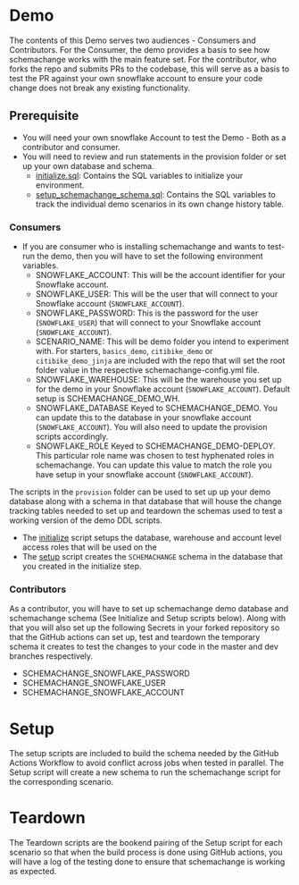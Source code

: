 # Demo

The contents of this Demo serves two audiences - Consumers and Contributors. For the Consumer, the demo provides a basis
to see how schemachange works with the main feature set. For the contributor, who forks the repo and submits PRs to the
codebase, this will serve as a basis to test the PR against your own snowflake account to ensure your code change does
not break any existing functionality.

## Prerequisite

- You will need your own snowflake Account to test the Demo - Both as a contributor and consumer.
- You will need to review and run statements in the provision folder or set up your own database and schema.
    - [initialize.sql](provision/initialize.sql): Contains the SQL variables to initialize your environment.
    - [setup_schemachange_schema.sql](provision/setup_schemachange_schema.sql): Contains the SQL variables to track the
      individual demo scenarios in its own change history table.

### Consumers

- If you are consumer who is installing schemachange and wants to test-run the demo, then you will have to set the
  following environment variables.
    - SNOWFLAKE_ACCOUNT: This will be the account identifier for your Snowflake account.
    - SNOWFLAKE_USER: This will be the user that will connect to your Snowflake account (`SNOWFLAKE_ACCOUNT`).
    - SNOWFLAKE_PASSWORD: This is the password for the user (`SNOWFLAKE_USER`) that will connect to your Snowflake
      account (`SNOWFLAKE_ACCOUNT`).
    - SCENARIO_NAME: This will be demo folder you intend to experiment with. For
      starters, `basics_demo`, `citibike_demo` or `citibike_demo_jinja` are included with the repo that will set the
      root folder value in the respective schemachange-config.yml file.
    - SNOWFLAKE_WAREHOUSE: This will be the warehouse you set up for the demo in your Snowflake
      account (`SNOWFLAKE_ACCOUNT`). Default setup is SCHEMACHANGE_DEMO_WH.
    - SNOWFLAKE_DATABASE Keyed to SCHEMACHANGE_DEMO. You can update this to the database in your snowflake account
      (`SNOWFLAKE_ACCOUNT`). You will also need to update the provision scripts accordingly.
    - SNOWFLAKE_ROLE Keyed to SCHEMACHANGE_DEMO-DEPLOY. This particular role name was chosen to test hyphenated roles
      in schemachange. You can update this value to match the role you have setup in your snowflake
      account (`SNOWFLAKE_ACCOUNT`).

The scripts in the `provision` folder can be used to set up up your demo database along with a schema in that database
that will house the change tracking tables needed to set up and teardown the schemas used to test a working version of
the demo DDL scripts.

- The [initialize](provision/initialize.sql) script setups the database, warehouse and account level access roles that
  will be used on the
- The [setup](provision/setup_schemachange_schema.sql) script creates the `SCHEMACHANGE` schema in the database that you
  created in the initialize step.

### Contributors

As a contributor, you will have to set up schemachange demo database and schemachange schema (See Initialize and Setup
scripts below). Along with that you will also set up the following Secrets in your forked repository so that the GitHub
actions can set up, test and teardown the temporary schema it creates to test the changes to your code in the master and
dev branches respectively.

- SCHEMACHANGE_SNOWFLAKE_PASSWORD
- SCHEMACHANGE_SNOWFLAKE_USER
- SCHEMACHANGE_SNOWFLAKE_ACCOUNT

# Setup

The setup scripts are included to build the schema needed by the GitHub Actions Workflow to avoid conflict across jobs
when tested in parallel. The Setup script will create a new schema to run the schemachange script for the corresponding
scenario.

# Teardown

The Teardown scripts are the bookend pairing of the Setup script for each scenario so that when the build process is
done using GitHub actions, you will have a log of the testing done to ensure that schemachange is working as expected.
